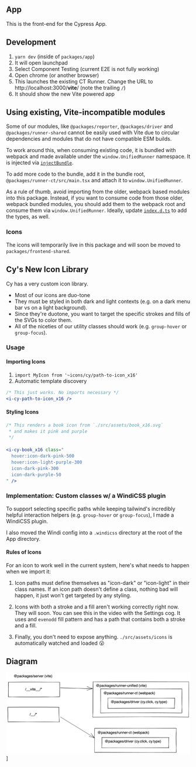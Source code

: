 ## App

This is the front-end for the Cypress App.

## Development

1. `yarn dev` (inside of `packages/app`)
2. It will open launchpad
3. Select Component Testing (current E2E is not fully working)
3. Open chrome (or another browser)
4. This launches the existing CT Runner. Change the URL to http://localhost:3000/__vite__/ (note the trailing `/`)
5. It should show the new Vite powered app 

## Using existing, Vite-incompatible modules

Some of our modules, like `@packages/reporter`, `@packages/driver` and `@packages/runner-shared` cannot be easily
used with Vite due to circular dependencies and modules that do not have compatible ESM builds.

To work around this, when consuming existing code, it is bundled with webpack and made available under the
`window.UnifiedRunner` namespace. It is injected via [`injectBundle`](./src/runner/injectBundle.ts).

To add more code to the bundle, add it in the bundle root, `@packages/runner-ct/src/main.tsx` and attach it to
`window.UnifiedRunner`.

As a rule of thumb, avoid importing from the older, webpack based modules into this package. Instead, if you want to consume code from those older, webpack bundled modules, you should add them to the webpack root and consume them via `window.UnifiedRunner`. Ideally, update [`index.d.ts`](./index.d.ts) to add the types, as well.

### Icons

The icons will temporarily live in this package and will soon be moved to `packages/frontend-shared`.

## Cy's New Icon Library
Cy has a very custom icon library.
* Most of our icons are duo-tone
* They must be styled in both dark and light contexts (e.g. on a dark menu bar vs on a light background).
* Since they're duotone, you want to target the specific strokes and fills of the SVGs to color them.
* All of the niceties of our utility classes should work (e.g. `group-hover` or `group-focus`).

### Usage
#### Importing Icons
1. `import MyIcon from '~icons/cy/path-to-icon_x16'`
2. Automatic template discovery
```jsx
/* This just works. No imports necessary */
<i-cy-path-to-icon_x16 />
```

#### Styling Icons
```jsx
/* This renders a book icon from `./src/assets/book_x16.svg`
 * and makes it pink and purple
 */

<i-cy-book_x16 class="
  hover:icon-dark-pink-500
  hover:icon-light-purple-300
  icon-dark-pink-300
  icon-dark-purple-50
" />
```

### Implementation: Custom classes w/ a WindiCSS plugin
To support selecting specific paths while keeping tailwind's incredibly helpful interaction helpers (e.g. `group-hover` or `group-focus`), I made a WindiCSS plugin.

I also moved the Windi config into a `.windicss` directory at the root of the App directory.

#### Rules of Icons
For an icon to work well in the current system, here's what needs to happen when we import it:

1. Icon paths must define themselves as "icon-dark" or "icon-light" in their class names.
If an icon path doesn't define a class, nothing bad will happen, it just won't get targeted by any styling.

2. Icons with both a stroke and a fill aren't working correctly right now. They will soon.
You can see this in the video with the Settings cog. It uses and `evenodd` fill pattern and has a path that contains both a stroke and a fill.

3. Finally, you don't need to expose anything. `./src/assets/icons` is automatically watched and loaded 😮

## Diagram

![](./unified-runner-diagram.png)]

